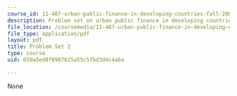 ```yaml
---
course_id: 11-487-urban-public-finance-in-developing-countries-fall-2004
description: Problem set on urban public finance in developing countries.
file_location: /coursemedia/11-487-urban-public-finance-in-developing-countries-fall-2004/650a5ed8f0907615a55c5fbd3d4c4aba_ps2.pdf
file_type: application/pdf
layout: pdf
title: Problem Set 2
type: course
uid: 650a5ed8f0907615a55c5fbd3d4c4aba

---
```

None